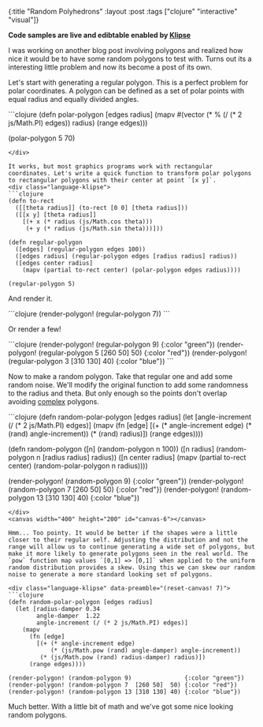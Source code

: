 {:title "Random Polyhedrons"
 :layout :post
 :tags  ["clojure" "interactive" "visual"]}

**Code samples are live and edibtable enabled by [Klipse](http://github.com/viebel/klipse)**

I was working on another blog post involving polygons and realized how nice it would be to have some random polygons to test with. Turns out its a interesting little problem and now its become a post of its own.
<pre style="display:none">
<div class="language-klipse">
```clojure
(def canvas (atom 0))
(defn get-canvas [id]
  (js/document.getElementById (str "canvas-" @canvas)))

(defn clear-canvas! [canvas-id]
  (let [canvas (get-canvas canvas-id)
        context (.getContext canvas "2d")]
    (.clearRect context 0 0 (.-width canvas)
                            (.-height canvas))))

(defn reset-canvas! [canvas-id]
  (reset! canvas canvas-id)
  (clear-canvas! canvas-id))

(defn render-polygon!
 ([polygon] (render-polygon! @canvas polygon {}))
 ([polygon opts] (render-polygon! @canvas polygon opts))
 ([canvas-id polygon {:keys [color] :or {color "blue"}}]
  (let [canvas (get-canvas canvas-id)
        [[initial-x initial-y] & rest] polygon
        context (.getContext canvas "2d")]
        (doto context
          (aset "fillStyle" color)
          (.beginPath)
          (.moveTo context initial-x initial-y))
        (doseq [[x y] rest]
          (.lineTo context x y))
        (doto context
          (.lineTo initial-x initial-y)
          (.fill)))))
```
</div>
</pre>
Let's start with generating a regular polygon. This is a perfect problem for polar coordinates. A polygon can be defined as a set of polar points with equal radius and equally divided angles.

<div class="language-klipse">
```clojure
(defn polar-polygon [edges radius]
  (mapv #(vector (* % (/ (* 2 js/Math.PI) edges)) radius)
    (range edges)))

(polar-polygon 5 70)
```
</div>

It works, but most graphics programs work with rectangular coordinates. Let's write a quick function to transform polar polygons to rectangular polygons with their center at point `[x y]`.
<div class="language-klipse">
```clojure
(defn to-rect
  ([[theta radius]] (to-rect [0 0] [theta radius]))
  ([[x y] [theta radius]]
    [(+ x (* radius (js/Math.cos theta)))
     (+ y (* radius (js/Math.sin theta)))]))

(defn regular-polygon
  ([edges] (regular-polygon edges 100))
  ([edges radius] (regular-polygon edges [radius radius] radius))
  ([edges center radius]
    (mapv (partial to-rect center) (polar-polygon edges radius))))

(regular-polygon 5)
```
</div>

And render it.

<div class="language-klipse" data-preamble="(reset-canvas! 4)">
```clojure
(render-polygon! (regular-polygon 7))
```
</div>
<canvas width="400" height="200" id="canvas-4"></canvas>

Or render a few!

<div class="language-klipse" data-preamble="(reset-canvas! 5)">
```clojure
(render-polygon! (regular-polygon 9)              {:color "green"})
(render-polygon! (regular-polygon 5 [260 50]  50) {:color "red"})
(render-polygon! (regular-polygon 3 [310 130] 40) {:color "blue"})
```
</div>
<canvas width="400" height="200" id="canvas-5"></canvas>

Now to make a random polygon. Take that regular one and add some random noise. We'll modify the original function to add some randomness to the radius and theta. But only enough so the points don't overlap avoiding [complex](https://en.wikipedia.org/wiki/Complex_polygon) polygons.

<div class="language-klipse" data-preamble="(reset-canvas! 6)">
```clojure
(defn random-polar-polygon [edges radius]
  (let [angle-increment (/ (* 2 js/Math.PI) edges)]
    (mapv
      (fn [edge]
        [(+ (* angle-increment edge) (* (rand) angle-increment))
         (* (rand) radius)])
      (range edges))))

(defn random-polygon
  ([n] (random-polygon n 100))
  ([n radius] (random-polygon n [radius radius] radius))
  ([n center radius]
    (mapv (partial to-rect center) (random-polar-polygon n radius))))

(render-polygon! (random-polygon 9)               {:color "green"})
(render-polygon! (random-polygon 7  [260 50]  50) {:color "red"})
(render-polygon! (random-polygon 13 [310 130] 40) {:color "blue"})
```
</div>
<canvas width="400" height="200" id="canvas-6"></canvas>

Hmm... Too pointy. It would be better if the shapes were a little closer to their regular self. Adjusting the distribution and not the range will allow us to continue generating a wide set of polygons, but make it more likely to generate polygons seen in the real world. The `pow` function map values `[0,1] => [0,1]` when applied to the uniform random distribution provides a skew. Using this we can skew our random noise to generate a more standard looking set of polygons.

<div class="language-klipse" data-preamble="(reset-canvas! 7)">
```clojure
(defn random-polar-polygon [edges radius]
  (let [radius-damper 0.34
        angle-damper  1.22
        angle-increment (/ (* 2 js/Math.PI) edges)]
    (mapv
      (fn [edge]
        [(+ (* angle-increment edge)
            (* (js/Math.pow (rand) angle-damper) angle-increment))
         (* (js/Math.pow (rand) radius-damper) radius)])
      (range edges))))

(render-polygon! (random-polygon 9)               {:color "green"})
(render-polygon! (random-polygon 7  [260 50]  50) {:color "red"})
(render-polygon! (random-polygon 13 [310 130] 40) {:color "blue"})
```
</div>
<canvas width="400" height="200" id="canvas-7"></canvas>

Much better. With a little bit of math and we've got some nice looking random polygons.

<link rel="stylesheet" type="text/css" href="http://app.klipse.tech/css/codemirror.css">
</link>

<script>
window.klipse_settings = {
selector: ".language-klipse"
};
</script>
<script src="http://app.klipse.tech/plugin/js/klipse_plugin.js"></script>

